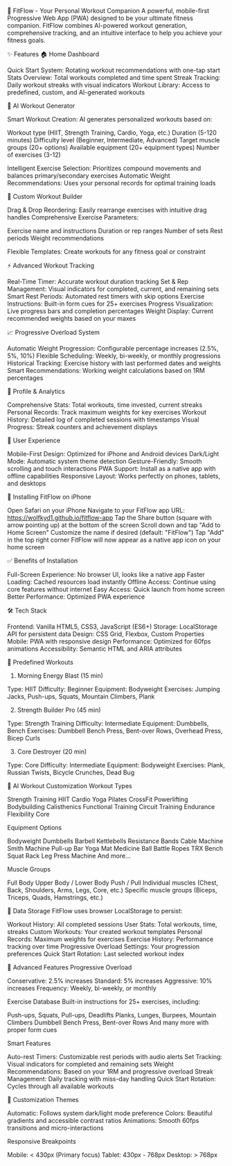 💪 FitFlow - Your Personal Workout Companion
A powerful, mobile-first Progressive Web App (PWA) designed to be your ultimate fitness companion. FitFlow combines AI-powered workout generation, comprehensive tracking, and an intuitive interface to help you achieve your fitness goals.

✨ Features
🏠 Home Dashboard

Quick Start System: Rotating workout recommendations with one-tap start
Stats Overview: Total workouts completed and time spent
Streak Tracking: Daily workout streaks with visual indicators
Workout Library: Access to predefined, custom, and AI-generated workouts

🤖 AI Workout Generator

Smart Workout Creation: AI generates personalized workouts based on:

Workout type (HIIT, Strength Training, Cardio, Yoga, etc.)
Duration (5-120 minutes)
Difficulty level (Beginner, Intermediate, Advanced)
Target muscle groups (20+ options)
Available equipment (20+ equipment types)
Number of exercises (3-12)


Intelligent Exercise Selection: Prioritizes compound movements and balances primary/secondary exercises
Automatic Weight Recommendations: Uses your personal records for optimal training loads

📝 Custom Workout Builder

Drag & Drop Reordering: Easily rearrange exercises with intuitive drag handles
Comprehensive Exercise Parameters:

Exercise name and instructions
Duration or rep ranges
Number of sets
Rest periods
Weight recommendations


Flexible Templates: Create workouts for any fitness goal or constraint

⚡ Advanced Workout Tracking

Real-Time Timer: Accurate workout duration tracking
Set & Rep Management: Visual indicators for completed, current, and remaining sets
Smart Rest Periods: Automated rest timers with skip options
Exercise Instructions: Built-in form cues for 25+ exercises
Progress Visualization: Live progress bars and completion percentages
Weight Display: Current recommended weights based on your maxes

📈 Progressive Overload System

Automatic Weight Progression: Configurable percentage increases (2.5%, 5%, 10%)
Flexible Scheduling: Weekly, bi-weekly, or monthly progressions
Historical Tracking: Exercise history with last performed dates and weights
Smart Recommendations: Working weight calculations based on 1RM percentages

👤 Profile & Analytics

Comprehensive Stats: Total workouts, time invested, current streaks
Personal Records: Track maximum weights for key exercises
Workout History: Detailed log of completed sessions with timestamps
Visual Progress: Streak counters and achievement displays

🎨 User Experience

Mobile-First Design: Optimized for iPhone and Android devices
Dark/Light Mode: Automatic system theme detection
Gesture-Friendly: Smooth scrolling and touch interactions
PWA Support: Install as a native app with offline capabilities
Responsive Layout: Works perfectly on phones, tablets, and desktops

📱 Installing FitFlow on iPhone

Open Safari on your iPhone
Navigate to your FitFlow app URL: https://wolfkyd1.github.io/fitflow-app
Tap the Share button (square with arrow pointing up) at the bottom of the screen
Scroll down and tap "Add to Home Screen"
Customize the name if desired (default: "FitFlow")
Tap "Add" in the top right corner
FitFlow will now appear as a native app icon on your home screen


✅ Benefits of Installation

Full-Screen Experience: No browser UI, looks like a native app
Faster Loading: Cached resources load instantly
Offline Access: Continue using core features without internet
Easy Access: Quick launch from home screen
Better Performance: Optimized PWA experience

🛠️ Tech Stack

Frontend: Vanilla HTML5, CSS3, JavaScript (ES6+)
Storage: LocalStorage API for persistent data
Design: CSS Grid, Flexbox, Custom Properties
Mobile: PWA with responsive design
Performance: Optimized for 60fps animations
Accessibility: Semantic HTML and ARIA attributes

🎯 Predefined Workouts
1. Morning Energy Blast (15 min)

Type: HIIT
Difficulty: Beginner
Equipment: Bodyweight
Exercises: Jumping Jacks, Push-ups, Squats, Mountain Climbers, Plank

2. Strength Builder Pro (45 min)

Type: Strength Training
Difficulty: Intermediate
Equipment: Dumbbells, Bench
Exercises: Dumbbell Bench Press, Bent-over Rows, Overhead Press, Bicep Curls

3. Core Destroyer (20 min)

Type: Core
Difficulty: Intermediate
Equipment: Bodyweight
Exercises: Plank, Russian Twists, Bicycle Crunches, Dead Bug

🤖 AI Workout Customization
Workout Types

Strength Training
HIIT
Cardio
Yoga
Pilates
CrossFit
Powerlifting
Bodybuilding
Calisthenics
Functional Training
Circuit Training
Endurance
Flexibility
Core

Equipment Options

Bodyweight
Dumbbells
Barbell
Kettlebells
Resistance Bands
Cable Machine
Smith Machine
Pull-up Bar
Yoga Mat
Medicine Ball
Battle Ropes
TRX
Bench
Squat Rack
Leg Press Machine
And more...

Muscle Groups

Full Body
Upper Body / Lower Body
Push / Pull
Individual muscles (Chest, Back, Shoulders, Arms, Legs, Core, etc.)
Specific muscle groups (Biceps, Triceps, Quads, Hamstrings, etc.)

💾 Data Storage
FitFlow uses browser LocalStorage to persist:

Workout History: All completed sessions
User Stats: Total workouts, time, streaks
Custom Workouts: Your created workout templates
Personal Records: Maximum weights for exercises
Exercise History: Performance tracking over time
Progressive Overload Settings: Your progression preferences
Quick Start Rotation: Last selected workout index

🔧 Advanced Features
Progressive Overload

Conservative: 2.5% increases
Standard: 5% increases
Aggressive: 10% increases
Frequency: Weekly, bi-weekly, or monthly

Exercise Database
Built-in instructions for 25+ exercises, including:

Push-ups, Squats, Pull-ups, Deadlifts
Planks, Lunges, Burpees, Mountain Climbers
Dumbbell Bench Press, Bent-over Rows
And many more with proper form cues

Smart Features

Auto-rest Timers: Customizable rest periods with audio alerts
Set Tracking: Visual indicators for completed and remaining sets
Weight Recommendations: Based on your 1RM and progressive overload
Streak Management: Daily tracking with miss-day handling
Quick Start Rotation: Cycles through all available workouts

🎨 Customization
Themes

Automatic: Follows system dark/light mode preference
Colors: Beautiful gradients and accessible contrast ratios
Animations: Smooth 60fps transitions and micro-interactions

Responsive Breakpoints

Mobile: < 430px (Primary focus)
Tablet: 430px - 768px
Desktop: > 768px

